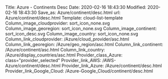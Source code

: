 Title: Azure - Continents Desc
Date: 2020-02-16 18:43:30
Modified: 2020-02-16 18:43:30
Save_as: Azure/continent/desc.html
url: Azure/continent/desc.html
Template: cloud-list-template
Column_image_cloudprovider: sort_icon_none.svg
Column_image_georegion: sort_icon_none.svg
Column_image_continent: sort_icon_desc.svg
Column_image_country: sort_icon_none.svg
Column_link_cloudprovider: /Azure/cloud_provider/asc.html
Column_link_georegion: /Azure/geo_region/asc.html
Column_link_continent: /Azure/continent/asc.html
Column_link_country: /Azure/display_countries/asc.html
Provider_class_Azure: class="provider_selected"
Provider_link_AWS: /AWS-Azure/continent/desc.html
Provider_link_Azure: /Azure/continent/desc.html
Provider_link_Google_Cloud: /Azure-Google_Cloud/continent/desc.html